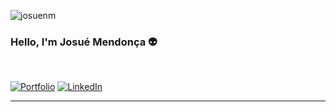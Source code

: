 <p align="left"> <img src="https://komarev.com/ghpvc/?username=josuenm&label=Profile%20views&color=0e75b6&style=flat" alt="josuenm" /> </p>

### Hello, I'm Josué Mendonça 👽

<br />
    
[![Portfolio](https://img.shields.io/badge/website-000000?style=for-the-badge&logo=About.me&logoColor=white)](https://josuenm.vercel.app)
[![LinkedIn](https://img.shields.io/badge/LinkedIn-0077B5?style=for-the-badge&logo=linkedin&logoColor=white)](https://www.linkedin.com/in/josuemendonca)
</div>

<hr />

